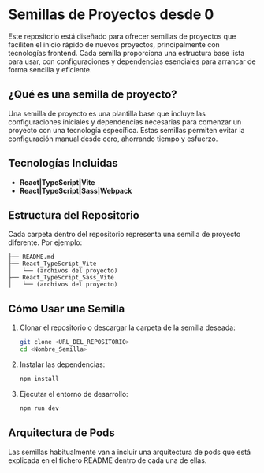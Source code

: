 # Semillas de Proyectos desde 0

Este repositorio está diseñado para ofrecer semillas de proyectos que faciliten el inicio rápido de nuevos proyectos, principalmente con tecnologías frontend. Cada semilla proporciona una estructura base lista para usar, con configuraciones y dependencias esenciales para arrancar de forma sencilla y eficiente.

## ¿Qué es una semilla de proyecto?

Una semilla de proyecto es una plantilla base que incluye las configuraciones iniciales y dependencias necesarias para comenzar un proyecto con una tecnología específica. Estas semillas permiten evitar la configuración manual desde cero, ahorrando tiempo y esfuerzo.

## Tecnologías Incluidas

- **React|TypeScript|Vite**
- **React|TypeScript|Sass|Webpack**

## Estructura del Repositorio

Cada carpeta dentro del repositorio representa una semilla de proyecto diferente. Por ejemplo:

```
├── README.md
├── React_TypeScript_Vite
│   └── (archivos del proyecto)
├── React_TypeScript_Sass_Vite
│   └── (archivos del proyecto)
```

## Cómo Usar una Semilla

1. Clonar el repositorio o descargar la carpeta de la semilla deseada:
   ```bash
   git clone <URL_DEL_REPOSITORIO>
   cd <Nombre_Semilla>
   ```
2. Instalar las dependencias:
   ```bash
   npm install
   ```
3. Ejecutar el entorno de desarrollo:
   ```bash
   npm run dev
   ```

## Arquitectura de Pods

Las semillas habitualmente van a incluir una arquitectura de pods que está explicada en el fichero README dentro de cada una de ellas.
